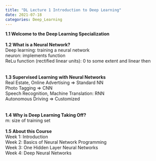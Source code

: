 ```yaml
---
title: "DL Lecture 1 Introduction to Deep Learning"
date: 2021-07-18
categories: Deep_Learning
---
```

**1.1 Welcome to the Deep Learning Specialization**\
\
**1.2 What is a Neural Network?**\
Deep learning: training a neural network\
neuron: implements function\
ReLu function (rectified linear units): 0 to some extent and linear then\
\
\
**1.3 Supervised Learning with Neural Networks**\
Real Estate, Online Advertising => Standard NN\
Photo Tagging => CNN\
Speech Recognition, Machine Translation: RNN\
Autonomous Driving => Customized\
\
\
**1.4 Why is Deep Learning Taking Off?**\
m: size of training set
\
\
**1.5 About this Course**\
Week 1: Introduction\
Week 2: Basics of Neural Network Programming\
Week 3: One Hidden Layer Neural Networks\
Week 4: Deep Neural Networks
